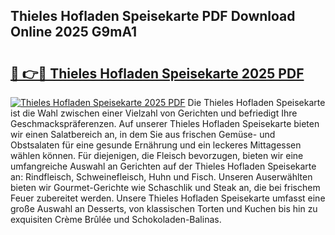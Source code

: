 ## Thieles Hofladen Speisekarte PDF Download Online 2025 G9mA1

# <h2><a href="http://gce6zfx.nevu.top/?p=Thieles+Hofladen+Speisekarte">🔗 👉🔴 Thieles Hofladen Speisekarte 2025 PDF</a></h2>

[![Thieles Hofladen Speisekarte 2025 PDF](https://i.imgur.com/dBaPXMq.png)](http://gce6zfx.nevu.top/?p=Thieles+Hofladen+Speisekarte)
Die Thieles Hofladen Speisekarte ist die Wahl zwischen einer Vielzahl von Gerichten und befriedigt Ihre Geschmackspräferenzen. Auf unserer Thieles Hofladen Speisekarte bieten wir einen Salatbereich an, in dem Sie aus frischen Gemüse- und Obstsalaten für eine gesunde Ernährung und ein leckeres Mittagessen wählen können. Für diejenigen, die Fleisch bevorzugen, bieten wir eine umfangreiche Auswahl an Gerichten auf der Thieles Hofladen Speisekarte an: Rindfleisch, Schweinefleisch, Huhn und Fisch. Unseren Auserwählten bieten wir Gourmet-Gerichte wie Schaschlik und Steak an, die bei frischem Feuer zubereitet werden. Unsere Thieles Hofladen Speisekarte umfasst eine große Auswahl an Desserts, von klassischen Torten und Kuchen bis hin zu exquisiten Crème Brûlée und Schokoladen-Balinas.
